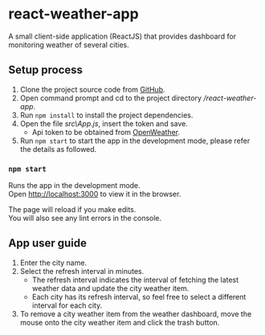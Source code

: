 # react-weather-app

A small client-side application (ReactJS) that provides dashboard for monitoring weather of several cities.

## Setup process

1. Clone the project source code from [GitHub](https://github.com/kylerlee/react-weather-app.git).
2. Open command prompt and cd to the project directory _/react-weather-app_.
3. Run `npm install` to install the project dependencies.
4. Open the file _src\App.js_, insert the token and save.
    - Api token to be obtained from [OpenWeather](https://openweathermap.org/api).
5. Run `npm start` to start the app in the development mode, please refer the details as followed.

### `npm start`

Runs the app in the development mode.<br />
Open [http://localhost:3000](http://localhost:3000) to view it in the browser.

The page will reload if you make edits.<br />
You will also see any lint errors in the console.

## App user guide

1. Enter the city name.
2. Select the refresh interval in minutes.
    - The refresh interval indicates the interval of fetching the latest weather data and update the city weather item.
    - Each city has its refresh interval, so feel free to select a different interval for each city.
3. To remove a city weather item from the weather dashboard, move the mouse onto the city weather item and click the trash button.
